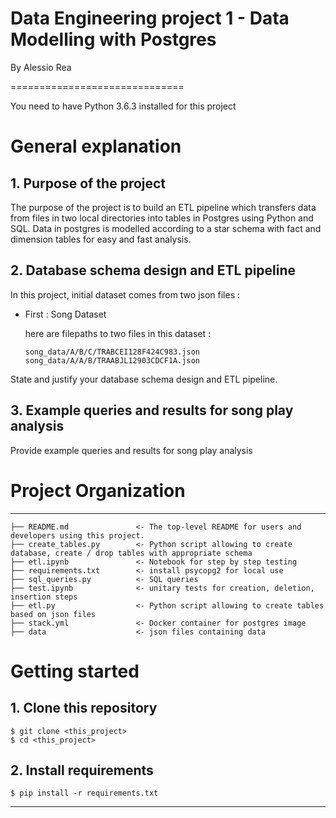 # Data Engineering project 1 - Data Modelling with Postgres

By Alessio Rea

==============================

You need to have Python 3.6.3 installed for this project

# General explanation

## 1. Purpose of the project

The purpose of the project is to build an ETL pipeline which transfers data from files in two local directories into tables in Postgres using Python and SQL. Data in postgres is modelled according to a star schema with fact and dimension tables for easy and fast analysis.


## 2. Database schema design and ETL pipeline

In this project, initial dataset comes from two json files :

- First : Song Dataset
    
    here are filepaths to two files in this dataset :

    ```
    song_data/A/B/C/TRABCEI128F424C983.json
    song_data/A/A/B/TRAABJL12903CDCF1A.json
    ```



State and justify your database schema design and ETL pipeline.

## 3. Example queries and results for song play analysis

Provide example queries and results for song play analysis


# Project Organization 
----------------------

    ├── README.md               <- The top-level README for users and developers using this project.
    ├── create_tables.py        <- Python script allowing to create database, create / drop tables with appropriate schema
    ├── etl.ipynb               <- Notebook for step by step testing
    ├── requirements.txt        <- install psycopg2 for local use
    ├── sql_queries.py          <- SQL queries
    ├── test.ipynb              <- unitary tests for creation, deletion, insertion steps
    ├── etl.py                  <- Python script allowing to create tables based on json files
    ├── stack.yml               <- Docker container for postgres image
    ├── data                    <- json files containing data




# Getting started

## 1. Clone this repository

```
$ git clone <this_project>
$ cd <this_project>
```

## 2. Install requirements

```
$ pip install -r requirements.txt
```
--------

